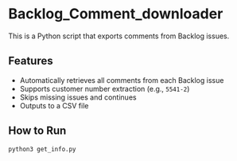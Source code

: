 # Backlog_Comment_downloader


This is a Python script that exports comments from Backlog issues.

## Features
- Automatically retrieves all comments from each Backlog issue
- Supports customer number extraction (e.g., `5541-2`)
- Skips missing issues and continues
- Outputs to a CSV file

## How to Run

```bash
python3 get_info.py

